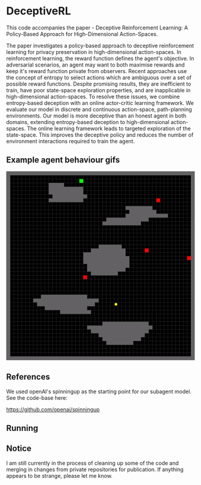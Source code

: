 # DeceptiveRL
This code accompanies the paper - Deceptive Reinforcement Learning: A Policy-Based Approach for High-Dimensional Action-Spaces. 

The paper investigates a policy-based approach to deceptive reinforcement learning for privacy preservation in high-dimensional action-spaces. In reinforcement learning, the reward function defines the agent's objective. In adversarial scenarios, an agent may want to both maximise rewards and keep it's reward function private from observers. Recent approaches use the concept of entropy to select actions which are ambiguous over a set of possible reward functions. Despite promising results, they are inefficient to train, have poor state-space exploration properties, and are inapplicable in high-dimensional action-spaces. To resolve these issues, we combine entropy-based deception with an online actor-critic learning framework. We evaluate our model in discrete and continuous action-space, path-planning environments. Our model is more deceptive than an honest agent in both domains, extending entropy-based deception to high-dimensional action-spaces. The online learning framework leads to targeted exploration of the state-space. This improves the deceptive policy and reduces the number of environment interactions required to train the agent.

## Example agent behaviour gifs
![Alt Text](/assets/ambiguity_discrete_map_16.gif)

## References
We used openAI's spinningup as the starting point for our subagent model. See the code-base here:

https://github.com/openai/spinningup

## Running

## Notice
I am still currently in the process of cleaning up some of the code and merging in changes from private repositories for publication. If anything appears to be strange, please let me know.
